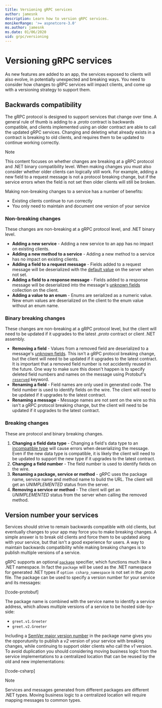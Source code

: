 ```yaml
---
title: Versioning gRPC services
author: jamesnk
description: Learn how to version gRPC services.
monikerRange: '>= aspnetcore-3.0'
ms.author: jamesnk
ms.date: 01/06/2020
uid: grpc/versioning
---
```

# Versioning gRPC services

As new features are added to an app, the services exposed to clients will also evolve, in potentially unexpected and breaking ways. You need to consider how changes to gRPC services will impact clients, and come up with a versioning strategy to support them.

## Backwards compatibility

The gRPC protocol is designed to support services that change over time. A general rule of thumb is adding to a *.proto* contract is backwards compatible, and clients implemented using an older contract are able to call the updated gRPC services. Changing and deleting what already exists in a contract is breaking to old clients, and requires them to be updated to continue working correctly.

> [!NOTE]
> This content focuses on whether changes are breaking at a gRPC protocol and .NET binary compatibility level. When making changes you must also consider whether older clients can logically still work. For example, adding a new field to a request message is not a protocol breaking change, but if the service errors when the field is not set then older clients will still be broken.

Making non-breaking changes to a service has a number of benefits:

- Existing clients continue to run correctly
- You only need to maintain and document one version of your service

### Non-breaking changes

These changes are non-breaking at a gRPC protocol level, and .NET binary level.

- **Adding a new service** - Adding a new service to an app has no impact on existing clients.
- **Adding a new method to a service** - Adding a new method to a service has no impact on existing clients.
- **Adding a field to a request message** - Fields added to a request message will be deserialized with the [default value](https://developers.google.com/protocol-buffers/docs/proto3#default) on the server when not set.
- **Adding a field to a response message** - Fields added to a response message will be deserialized into the message's [unknown fields](https://developers.google.com/protocol-buffers/docs/proto3#unknowns) collection on the client.
- **Adding a value to an enum** - Enums are serialized as a numeric value. New enum values are deserialized on the client to the enum value without an enum name.

### Binary breaking changes

These changes are non-breaking at a gRPC protocol level, but the client will need to be updated if it upgrades to the latest *.proto* contract or client .NET assembly.

- **Removing a field** - Values from a removed field are deserialized to a message's [unknown fields](https://developers.google.com/protocol-buffers/docs/proto3#unknowns). This isn't a gRPC protocol breaking change, but the client will need to be updated if it upgrades to the latest contract. It is important that a removed field number is not accidently reused in the future. One way to make sure this doesn't happen is to specify deleted field numbers and names on the message using Protobuf's [`reserved`](https://developers.google.com/protocol-buffers/docs/proto3#reserved) keyword.
- **Renaming a field** - Field names are only used in generated code. The field number is used to identify fields on the wire. The client will need to be updated if it upgrades to the latest contract.
- **Renaming a message** - Message names are not sent on the wire so this isn't a gRPC protocol breaking change, but the client will need to be updated if it upgrades to the latest contract.

### Breaking changes

These are protocol and binary breaking changes.

1. **Changing a field data type** - Changing a field's data type to an [incompatible type](https://developers.google.com/protocol-buffers/docs/proto3#updating) will cause errors when deserializing the message. Even if the new data type is compatible, it is likely the client will need to be updated to support the new type if it upgrades to the latest contract.
2. **Changing a field number** - The field number is used to identify fields on the wire.
3. **Renaming a package, service or method** - gRPC uses the package name, service name and method name to build the URL. The client will get an *UNIMPLEMENTED* status from the server.
4. **Removing a service or method** - The client will get an *UNIMPLEMENTED* status from the server when calling the removed method.

## Version number your services

Services should strive to remain backwards compatible with old clients, but eventually changes to your app may force you to make breaking changes. A simple answer is to break old clients and force them to be updated along with your service, but that isn't a good experience for users. A way to maintain backwards compatibility while making breaking changes is to publish multiple versions of a service.

gRPC supports an optional [`package`](https://developers.google.com/protocol-buffers/docs/proto3#packages) specifier, which functions much like a .NET namespace. In fact the `package` will be used as the .NET namespace for generated .NET types if `option csharp_namespace` is not set in the *.proto* file. The package can be used to specify a version number for your service and its messages:

[!code-protobuf[](versioning/sample/greet.v1.proto?highlight=3)]

The package name is combined with the service name to identify a service address, which allows multiple versions of a service to be hosted side-by-side:

* `greet.v1.Greeter`
* `greet.v2.Greeter`

Including a [SemVer major version number](https://semver.org/) in the package name gives you the opporutunity to publish a *v2* version of your service with breaking changes, while continuing to support older clients who call the *v1* version. To avoid duplication you should considering moving business logic from the service implementations to a centralized location that can be reused by the old and new implementations:

[!code-csharp[](versioning/sample/GreeterServiceV1.cs?highlight=19)]

> [!NOTE]
> Services and messages generated from different packages are different .NET types. Moving business logic to a centralized location will require mapping messages to common types.
